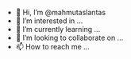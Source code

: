 - 👋 Hi, I’m @mahmutaslantas
- 👀 I’m interested in ...
- 🌱 I’m currently learning ...
- 💞️ I’m looking to collaborate on ...
- 📫 How to reach me ...

<!---
mahmutaslantas/mahmutaslantas is a ✨ special ✨ repository because its `README.md` (this file) appears on your GitHub profile.
You can click the Preview link to take a look at your changes.
--->
